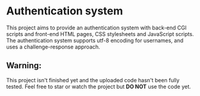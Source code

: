 # Authentication system

This project aims to provide an authentication system with back-end CGI scripts and front-end HTML pages, CSS stylesheets and JavaScript scripts. The authentication system supports utf-8 encoding for usernames, and uses a challenge-response approach.

## Warning:

This project isn't finished yet and the uploaded code hasn't been fully tested. Feel free to star or watch the project but **DO NOT** use the code yet.
